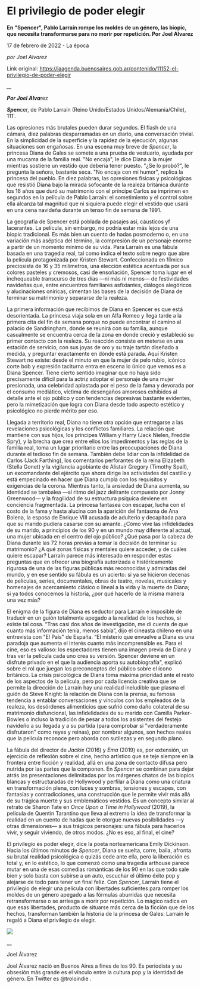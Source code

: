 # El privilegio de poder elegir

**En "Spencer", Pablo Larraín rompe los moldes de un género, las biopic, que necesita transformarse para no morir por repetición. Por Joel Alvarez**

17 de febrero de 2022 - La época

_por Joel Alvarez_

Link original: https://laagenda.buenosaires.gob.ar/contenido/11152-el-privilegio-de-poder-elegir



*\_\_*




***Por Joel Alva***rez




***Spen***cer, de Pablo Larraín (Reino Unido/Estados Unidos/Alemania/Chile), 111'.




Las opresiones más brutales pueden durar segundos. El flash de una cámara, diez palabras desparramadas en un diario, una conversación trivial. En la simplicidad de la superficie y la rapidez de la ejecución, algunas situaciones son engañosas. En una escena muy breve de *Spencer*, la princesa Diana de Gales se somete a una prueba de vestuario, ayudada por una mucama de la familia real. "No encaja", le dice Diana a la mujer mientras sostiene un vestido que debería tener puesto. "¿Se lo probó?", le pregunta la señora, bastante seca. "No encaja con mi humor", replica la princesa del pueblo. En diez palabras, las opresiones físicas y psicológicas que resistió Diana bajo la mirada sofocante de la realeza británica durante los 16 años que duró su matrimonio con el príncipe Carlos se imprimen en segundos en la película de Pablo Larraín: el sometimiento y el control sobre ella alcanza tal magnitud que ni siquiera puede elegir el vestido que usará en una cena navideña durante un tenso fin de semana de 1991.




La geografía de Spencer está poblada de pasajes así, cáusticos yf lacerantes. La película, sin embargo, no podría estar más lejos de una biopic tradicional. Es más bien un cuento de hadas posmoderno o, en una variación más aséptica del término, la compresión de un personaje enorme a partir de un momento mínimo de su vida. Para Larraín es una fábula basada en una tragedia real, tal como indica el texto sobre negro que abre la película protagonizada por Kristen Stewart. Confeccionada en fílmico preciosista de 16 y 35 milímetros, una elección estética acentuada por sus colores pasteles y cremosos, casi de ensoñación, Spencer toma lugar en el inchequeable transcurso de tres días —ni más ni menos— de festividades navideñas que, entre encuentros familiares asfixiantes, diálogos alegóricos y alucinaciones oníricas, cimentan las bases de la decisión de Diana de terminar su matrimonio y separarse de la realeza.




La primera información que recibimos de Diana en Spencer es que está desorientada. La princesa viaja sola en un Alfa Romeo y llega tarde a la primera cita del fin de semana porque no puede encontrar el camino al palacio de Sandringham, donde se reunirá con su familia, aunque casualmente se encuentra cerca de la zona en donde creció y estableció su primer contacto con la realeza. Su reacción consiste en meterse en una estación de servicio, con sus joyas de oro y su traje tartán diseñado a medida, y preguntar exactamente en dónde está parada. Aquí Kristen Stewart no existe: desde el minuto en que la mujer de pelo rubio, icónico corte bob y expresión taciturna entra en escena lo único que vemos es a Diana Spencer. Tiene cierto sentido imaginar que no haya sido precisamente difícil para la actriz adoptar el personaje de una mujer presionada, una celebridad aplastada por el peso de la fama y devorada por el consumo mediático, víctima de desengaños amorosos exhibidos al detalle ante el ojo público y con tendencias depresivas bastante evidentes, pero la mimetización que logra con Diana desde todo aspecto estético y psicológico no pierde mérito por eso.




Llegada a territorio real, Diana no tiene otra opción que entregarse a las revelaciones psicológicas y los conflictos familiares. La relación que mantiene con sus hijos, los príncipes William y Harry (Jack Nielen, Freddie Spry), y la brecha que crea entre ellos los impedimentos y las reglas de la familia real, toma un lugar prioritario entre las preocupaciones de Diana durante el tedioso fin de semana. También debe lidiar con la infidelidad de Carlos (Jack Farthing), los comentarios perforantes de la reina Elizabeth (Stella Gonet) y la vigilancia agobiante de Alistair Gregory (Timothy Spall), un excomandante del ejército que ahora dirige las actividades del castillo y está empecinado en hacer que Diana cumpla con los requisitos y exigencias de la corona. Mientras tanto, la ansiedad de Diana aumenta, su identidad se tambalea —al ritmo del jazz delirante compuesto por Jonny Greenwood— y la fragilidad de su estructura psíquica deviene en conciencia fragmentada. La princesa fantasea con escapar, lucha con el costo de la fama y hasta alucina con la aparición del fantasma de Ana Bolena, la esposa de Enrique VIII acusada de adulterio y decapitada para que su marido pudiera casarse con su amante. ¿Cómo vive las infidelidades de su marido, a principios de los 90 y en un mundo muy diferente al actual, una mujer ubicada en el centro del ojo público? ¿Qué pasa por la cabeza de Diana durante las 72 horas previas a tomar la decisión de terminar su matrimonio? ¿A qué zonas físicas y mentales quiere acceder, y de cuáles quiere escapar? Larraín parece más interesado en responder estas preguntas que en ofrecer una biografía autorizada e históricamente rigurosa de una de las figuras públicas más reconocidas y admiradas del mundo, y en ese sentido su fábula es un acierto: si ya se hicieron decenas de películas, series, documentales, obras de teatro, novelas, musicales y homenajes de acercamiento clásico o lineal a la vida y la muerte de Diana; si ya todos conocemos la historia, ¿por qué hacerlo de la misma manera una vez más?




El enigma de la figura de Diana es seductor para Larraín e imposible de traducir en un guión totalmente apegado a la realidad de los hechos, si existe tal cosa. “Tras casi dos años de investigación, me di cuenta de que cuanto más información tenía, menos sabía”, dijo el cineasta chileno en una entrevista con "El País" de España. “El misterio que envuelve a Diana es una paradoja que aumenta el interés cuanto más incomprensible es. Para el cine, eso es valioso: los espectadores tienen una imagen previa de Diana y tras ver la película cada uno crea su versión. Spencer deviene en un disfrute privado en el que la audiencia aporta su autobiografía", explicó sobre el rol que juegan los preconceptos del público sobre el ícono británico. La crisis psicológica de Diana toma máxima prioridad ante el resto de los aspectos de la película, pero por cada licencia creativa que se permite la dirección de Larraín hay una realidad ineludible que plasma el guión de Steve Knight: la relación de Diana con la prensa, su famosa tendencia a entablar conversaciones y vínculos con los empleados de la realeza, los desórdenes alimenticios que sufrió como daño colateral de su matrimonio disfuncional, las infidelidades de su marido con Camilla Parker-Bowles o incluso la tradición de pesar a todos los asistentes del festejo navideño a su llegada y a su partida (para comprobar si "verdaderamente disfrutaron" como reyes y reinas), por nombrar algunos, son hechos reales que la película reconoce pero aborda con sutilezas y en segundo plano.




La fábula del director de *Jackie* (2016) y *Ema* (2019) es, por extensión, un ejercicio de reflexión sobre el cine, hecho artístico que se teje siempre en la frontera entre ficción y realidad, allá en una zona de contacto difusa pero nutrida por las partes que la componen. En *Spencer* se combinan para dejar atrás las presentaciones delimitadas por los márgenes chatos de las biopics blancas y estructuradas de Hollywood y perfilar a Diana como una criatura en transformación plena, con luces y sombras, tensiones y escapes, con fantasías y contradicciones, una construcción que le permite vivir más allá de su trágica muerte y sus emblemáticos vestidos. Es un concepto similar al retrato de Sharon Tate en *Once Upon a Time in Hollywood* (2019), la película de Quentin Tarantino que lleva al extremo la idea de transformar la realidad en un cuento de hadas que le otorgue nuevas posibilidades —y otras dimensiones— a sus trágicos personajes: una fábula para hacerlos vivir, y seguir viviendo, de otros modos. ¿No es eso, al final, el cine?




El privilegio es poder elegir, dice la poeta norteamericana Emily Dickinson. Hacia los últimos minutos de *Spencer*, Diana se suelta, corre, baila, afronta su brutal realidad psicológica o quizás cede ante ella, pero la liberación es total y, en lo estético, lo que comenzó como una tragedia arthouse parece mutar en una de esas comedias románticas de los 90 en las que todo sale bien y solo basta con subirse a un auto, escuchar el último éxito pop y alejarse de todo para tener un final feliz. Con *Spencer*, Larraín tiene el privilegio de elegir una película con libertades suficientes para romper los moldes de un género apegado a las fórmulas aburridas que necesita retransformarse o se arriesga a morir por repetición. Lo mágico radica en que esas libertades, producto de situarse más cerca de la ficción que de los hechos, transforman también la historia de la princesa de Gales: Larraín le regaló a Diana el privilegio de elegir.




[![](https://img.youtube.com/vi/lNCOPahxWmk/0.jpg)](https://www.youtube.com/watch?v=lNCOPahxWmk)




\_\_




Joel Álvarez




Joel Álvarez nació en Buenos Aires a fines de los 90. Es periodista y su obsesión más grande es el vínculo entre la cultura pop y la identidad de género. En Twitter es @troloindie .



